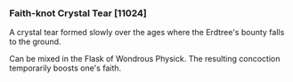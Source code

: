 ### Faith-knot Crystal Tear [11024]

A crystal tear formed slowly over the ages where the Erdtree's bounty falls to the ground.

Can be mixed in the Flask of Wondrous Physick. The resulting concoction temporarily boosts one's faith.